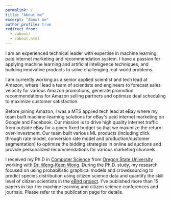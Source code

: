 ```yaml
---
permalink: /
title: "About me"
excerpt: "About me"
author_profile: true
redirect_from:
  - /about/
  - /about.html
---
```


I am an experienced technical leader with expertise in machine learning, paid internet marketing and recommendation system. I have a passion for applying machine learning and artificial intelligence techniques, and building innovative products to solve challenging real-world problems.

I am currently working as a senior applied scientist and tech lead at Amazon, where I lead a team of scientists and engineers to forecast sales velocity for various Amazon promotions, generate promotion recommendations for Amazon selling partners and optimize deal scheduling to maximize customer satisfaction.

Before joining Amazon, I was a MTS applied tech lead at eBay where my team built machine-learning solutions for eBay's paid internet marketing on Google and Facebook. Our mission is to drive high quality internet traffic from outside eBay for a given fixed budget so that we maximize the return-over-investment. Our team built various ML products (including click through rate model, conversion rate model and production/customer segmentation) to optimize the bidding strategies in online ad auctions and provide personalized recommendations for various marketing channels.

I received my Ph.D in [Computer Science](http://eecs.oregonstate.edu/) from [Oregon State University](https://oregonstate.edu/) working with [Dr. Weng-Keen Wong](http://web.engr.oregonstate.edu/~wongwe/). During the Ph.D. study, my research focused on using probabilistic graphical models and crowdsourcing to predict species distribution using citizen science data and quantify the skill level of citizen scientists in the [eBird project](https://ebird.org/home). I've published more than 15 papers in top-tier machine learning and citizen science conferences and journals. Please refer to the publication page for details.
